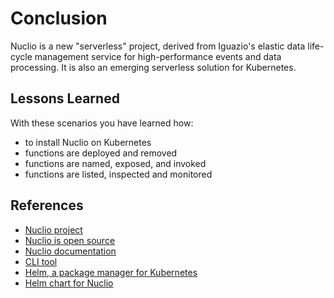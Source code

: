 # Conclusion #

Nuclio is a new "serverless" project, derived from Iguazio's elastic data life-cycle management service for high-performance events and data processing. It is also an emerging serverless solution for Kubernetes.

## Lessons Learned ##

With these scenarios you have learned how:

- to install Nuclio on Kubernetes
- functions are deployed and removed
- functions are named, exposed, and invoked
- functions are listed, inspected and monitored

## References ##

- [Nuclio project](https://nuclio.io/)
- [Nuclio is open source](https://github.com/nuclio/nuclio)
- [Nuclio documentation](https://nuclio.io/docs/latest/)
- [CLI tool](https://nuclio.io/docs/latest/setup/k8s/getting-started-k8s/#deploy-a-function-with-the-nuclio-cli-nuctl)
- [Helm, a package manager for Kubernetes](https://helm.sh/)
- [Helm chart for Nuclio](https://github.com/nuclio/nuclio/tree/master/hack/k8s/helm/nuclio)
